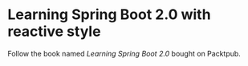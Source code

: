 # Learning Spring Boot 2.0 with reactive style

Follow the book named *Learning Spring Boot 2.0* bought on Packtpub.